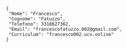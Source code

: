                     {   
                     "Nome": "Francesco",
                     "Cognome": "Fatuzzo",
                     "Telefono": 3318627362,
                     "Email": "francescofatuzzo.002@gmail.com",
                     "Curriculum": "francesco002.ucv.online"
                    } 
